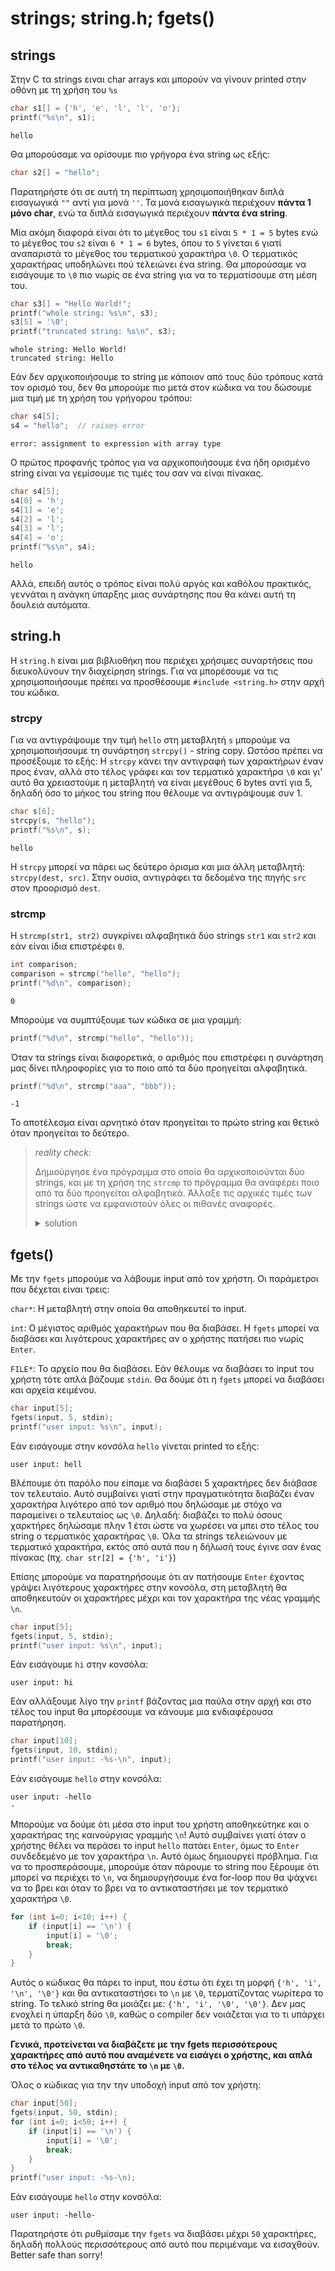 # strings; string.h; fgets()
## strings
Στην C τα strings ειναι char arrays και μπορούν να γίνουν printed στην οθόνη με
τη χρήση του `%s`
```c
char s1[] = {'h', 'e', 'l', 'l', 'o'};
printf("%s\n", s1);
```
```
hello
```
Θα μπορούσαμε να ορίσουμε πιο γρήγορα ένα string ως εξής:
```c
char s2[] = "hello";
```
Παρατηρήστε ότι σε αυτή τη περίπτωση χρησιμοποιήθηκαν διπλά εισαγωγικά `""`
αντί για μονά `''`. Τα μονά εισαγωγικά περιέχουν **πάντα 1 μόνο char**, ενώ τα
διπλά εισαγωγικά περιέχουν **πάντα ένα string**.

Μία ακόμη διαφορά είναι ότι το μέγεθος του `s1` είναι `5 * 1 = 5` bytes ενώ το
μέγεθος του `s2` είναι `6 * 1 = 6` bytes, όπου το `5` γίνεται `6` γιατί
αναπαριστά το μέγεθος του τερματικού χαρακτήρα `\0`. Ο τερματικός χαρακτήρας
υποδηλώνει πού τελειώνει ένα string. Θα μπορούσαμε να εισάγουμε το `\0` πιο
νωρίς σε ένα string για να το τερματίσουμε στη μέση του.
```c
char s3[] = "Hello World!";
printf("whole string: %s\n", s3);
s3[5] = '\0';
printf("truncated string: %s\n", s3);
```
```
whole string: Hello World!
truncated string: Hello
```

Εάν δεν αρχικοποιήσουμε το string με κάποιον από τους δύο τρόπους κατά τον
ορισμό του, δεν θα μπορούμε πιο μετά στον κώδικα να του δώσουμε μια τιμή με τη
χρήση του γρήγορου τρόπου:
```c
char s4[5];
s4 = "hello";  // raises error
```
```
error: assignment to expression with array type
```
Ο πρώτος προφανής τρόπος για να αρχικοποιήσουμε ένα ήδη ορισμένο string είναι
να γεμίσουμε τις τιμές του σαν να είναι πίνακας.
```c
char s4[5];
s4[0] = 'h';
s4[1] = 'e';
s4[2] = 'l';
s4[3] = 'l';
s4[4] = 'o';
printf("%s\n", s4);
```
```
hello
```
Αλλά, επειδή αυτός ο τρόπος είναι πολύ αργός και καθόλου πρακτικός, γεννάται η
ανάγκη ύπαρξης μιας συνάρτησης που θα κάνει αυτή τη δουλειά αυτόματα.

## string.h
Η `string.h` είναι μια βιβλιοθήκη που περιέχει χρήσιμες συναρτήσεις που
διευκολύνουν την διαχείρηση strings. Για να μπορέσουμε να τις χρησιμοποιήσουμε
πρέπει να προσθέσουμε `#include <string.h>` στην αρχή του κώδικα.

### strcpy
Για να αντιγράψουμε την τιμή `hello` στη μεταβλητή `s` μπορούμε να
χρησιμοποιήσουμε τη συνάρτηση `strcpy()` - string copy. Ωστόσο πρέπει να
προσέξουμε το εξής: Η `strcpy` κάνει την αντιγραφή των χαρακτήρων έναν προς
έναν, αλλά στο τέλος γράφει και τον τερματικό χαρακτήρα `\0` και γι' αυτό θα
χρειαστούμε η μεταβλητή να είναι μεγέθους 6 bytes αντί για 5, δηλαδή όσο το
μήκος του string που θέλουμε να αντιγράψουμε συν 1.
```c
char s[6];
strcpy(s, "hello");
printf("%s\n", s);
```
```
hello
```
H `strcpy` μπορεί να πάρει ως δεύτερο όρισμα και μια άλλη μεταβλητή:
`strcpy(dest, src)`. Στην ουσία, αντιγράφει τα δεδομένα της πηγής `src` στον
προορισμό `dest`.

### strcmp
Η `strcmp(str1, str2)` συγκρίνει αλφαβητικά δύο strings `str1` και `str2` και
εάν είναι ίδια επιστρέφει `0`.
```c
int comparison;
comparison = strcmp("hello", "hello");
printf("%d\n", comparison);
```
```
0
```
Μπορούμε να συμπτύξουμε των κώδικα σε μια γραμμή:
```c
printf("%d\n", strcmp("hello", "hello"));
```
Όταν τα strings είναι διαφορετικά, ο αριθμός που επιστρέφει η συνάρτηση μας
δίνει πληροφορίες για το ποιο από τα δύο προηγείται αλφαβητικά.
```c
printf("%d\n", strcmp("aaa", "bbb"));
```
```
-1
```
To αποτέλεσμα είναι αρνητικό όταν προηγείται το πρώτο string και θετικό όταν
προηγείται το δεύτερο.

> *reality check:*
>
> Δημιούργησε ένα πρόγραμμα στο οποίο θα αρχικοποιούνται δύο strings, και με τη
> χρήση της `strcmp` το πρόγραμμα θα αναφέρει ποιο από τα δύο προηγείται
> αλφαβητικά. Άλλαξε τις αρχικές τιμές των strings ώστε να εμφανιστούν όλες οι
> πιθανές αναφορές.
>
> <details>
>  <summary>solution</summary>
>  
>  ```c
>  char str1[] = "apple";  // try to change it to "cherry" later
>  char str2[] = "banana";
>
>  if (strcmp(str1, str2) > 0) {
>      printf("%s comes after %s\n", str1, str2);
>  } else if (strcmp(str1, str2) < 0) {
>      printf("%s comes before %s\n", str1, str2);
>  } else {
>      printf("%s is the same as %s\n", str1, str2);
>  }
>  ```
> </details>

## fgets()
Με την `fgets` μπορούμε να λάβουμε input από τον χρήστη. Οι παράμετροι που
δέχεται είναι τρεις:

`char*`: Η μεταβλητή στην οποία θα αποθηκευτεί το input.

`int`: Ο μέγιστος αριθμός χαρακτήρων που θα διαβάσει. Η `fgets` μπορεί να
διαβάσει και λιγότερους χαρακτήρες αν ο χρήστης πατήσει πιο νωρίς `Enter`.

`FILE*`: Το αρχείο που θα διαβάσει. Εάν θέλουμε να διαβάσει το input του χρήστη
τότε απλά βάζουμε `stdin`. Θα δούμε ότι η `fgets` μπορεί να διαβάσει και αρχεία
κειμένου.
```c
char input[5];
fgets(input, 5, stdin);
printf("user input: %s\n", input);
```
Εάν εισάγουμε στην κονσόλα `hello` γίνεται printed το εξής:
```
user input: hell
```
Βλέπουμε ότι παρόλο που είπαμε να διαβάσει 5 χαρακτήρες δεν διάβασε τον
τελευταίο. Αυτό συμβαίνει γιατί στην πραγματικότητα διαβάζει έναν χαρακτήρα
λιγότερο από τον αριθμό που δηλώσαμε με στόχο να παραμείνει ο τελευταίος ως
`\0`. Δηλαδή: διαβάζει το πολύ όσους χαρκτήρες δηλώσαμε πλην 1 έτσι ώστε να
χωρέσει να μπει στο τέλος του string ο τερματικός χαρακτήρας `\0`. Όλα τα
strings τελειώνουν με τερματικό χαρακτήρα, εκτός από αυτά που η δήλωσή τους
έγινε σαν ένας πίνακας (πχ. `char str[2] = {'h', 'i'}`)

Επίσης μπορούμε να παρατηρήσουμε ότι αν πατήσουμε `Enter` έχοντας γράψει
λιγότερους χαρακτήρες στην κονσόλα, στη μεταβλητή θα αποθηκευτούν οι
χαρακτήρες μέχρι και τον χαρακτήρα της νέας γραμμής `\n`.
```c
char input[5];
fgets(input, 5, stdin);
printf("user input: %s\n", input);
```
Εάν εισάγουμε `hi` στην κονσόλα:
```
user input: hi

```
Εάν αλλάξουμε λίγο την `printf` βάζοντας μια παύλα στην αρχή και στο τέλος του
input θα μπορέσουμε να κάνουμε μια ενδιαφέρουσα παρατήρηση.
```c
char input[10];
fgets(input, 10, stdin);
printf("user input: -%s-\n", input);
```
Εάν εισάγουμε `hello` στην κονσόλα:
```
user input: -hellο
-
```
Μπορούμε να δούμε ότι μέσα στο input του χρήστη αποθηκεύτηκε και ο χαρακτήρας
της καινούργιας γραμμής `\n`! Αυτό συμβαίνει γιατί όταν ο χρήστης θέλει να
περάσει το input `hello` πατάει `Enter`, όμως το `Enter` συνδεδεμένο με τον
χαρακτήρα `\n`. Αυτό όμως δημιουργεί πρόβλημα. Για να το προσπεράσουμε,
μπορούμε όταν πάρουμε το string που ξέρουμε ότι μπορεί να περιέχει το `\n`,
να δημιουργήσουμε ένα for-loop που θα ψάχνει να το βρει και όταν το βρει να το
αντικαταστήσει με τον τερματικό χαρακτήρα `\0`.
```c
for (int i=0; i<10; i++) {
    if (input[i] == '\n') {
        input[i] = '\0';
        break;
    }
}
```
Αυτός ο κώδικας θα πάρει το input, που έστω ότι έχει τη μορφή
`{'h', 'i', '\n', '\0'}` και θα αντικαταστήσει το `\n` με `\0`, τερματίζοντας
νωρίτερα το string. Το τελικό string θα μοιάζει με: `{'h', 'i', '\0', '\0'}`.
Δεν μας ενοχλεί η ύπαρξη δύο `\0`, καθώς ο compiler δεν νοιάζεται για το τι
υπάρχει μετά το πρώτο `\0`.

**Γενικά, προτείνεται να  διαβάζετε με την fgets περισσότερους χαρακτήρες από
αυτό που αναμένετε να εισάγει ο χρήστης, και απλά στο τέλος να αντικαθηστάτε
το `\n` με `\0`.**

Όλος ο κώδικας για την την υποδοχή input από τον χρήστη:
```c
char input[50];
fgets(input, 50, stdin);
for (int i=0; i<50; i++) {
    if (input[i] == '\n') {
        input[i] = '\0';
        break;
    }
}
printf("user input: -%s-\n);
```
Εάν εισάγουμε `hello` στην κονσόλα:
```
user input: -hello-
```
Παρατηρήστε ότι ρυθμίσαμε την `fgets` να διαβάσει μέχρι `50` χαρακτήρες,
δηλαδή πολλούς περισσότερους από αυτό που περιμέναμε να εισαχθούν. Better safe
than sorry!